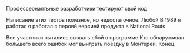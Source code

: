 Профессеоналтьные разработчики тестируют свой код

Написание этих тестов полезное, но недостаточное. Любой
В 1989 я работал я работал с перовй версией продукта в National Routs

Все участники пытались вызвать сбой в программе
Кто обнаруживал большего всего ошибок мог выиграть поездку в Монтерей.
Конец.
